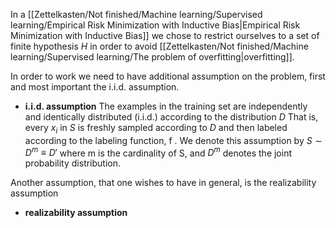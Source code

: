 In a [[Zettelkasten/Not finished/Machine learning/Supervised learning/Empirical Risk Minimization with Inductive Bias|Empirical Risk Minimization with Inductive Bias]] we chose to restrict ourselves to a set of finite hypothesis $H$ in order to avoid [[Zettelkasten/Not finished/Machine learning/Supervised learning/The problem of overfitting|overfitting]].

In order to work we need to have additional assumption on the problem, first and most important the i.i.d. assumption.

- **i.i.d. assumption** The examples in the training set are independently and identically distributed (i.i.d.) according to the distribution $D$ That is, every $x_i$ in $S$ is freshly sampled according to $D$ and then labeled according to the labeling function, f . We denote this assumption by $S \sim D^m\equiv D'$ where m is the cardinality of S, and $D^m$ denotes the joint probability distribution.

Another assumption, that one wishes to have in general, is the realizability assumption

- **realizability assumption**




